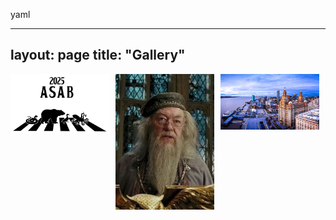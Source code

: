 yaml

---
layout: page
title: "Gallery"
---

<div style="display: flex; flex-wrap: wrap; gap: 10px;">
  <div style="width: calc(33.33% - 10px);">
    <img src="/assets/img/ASABLogo1" alt="Image 1" style="width: 100%; height: auto;">
  </div>
  <div style="width: calc(33.33% - 10px);">
    <img src="/assets/img/Dumbledore_-_Prisoner_of_Azkaban.jpg" alt="Image 2" style="width: 100%; height: auto;">
  </div>
  <div style="width: calc(33.33% - 10px);">
    <img src="/assets/img/liverpoolcity.jpg" alt="Image 3" style="width: 100%; height: auto;">
  </div>
  <!-- Add more images here as needed -->
</div>
